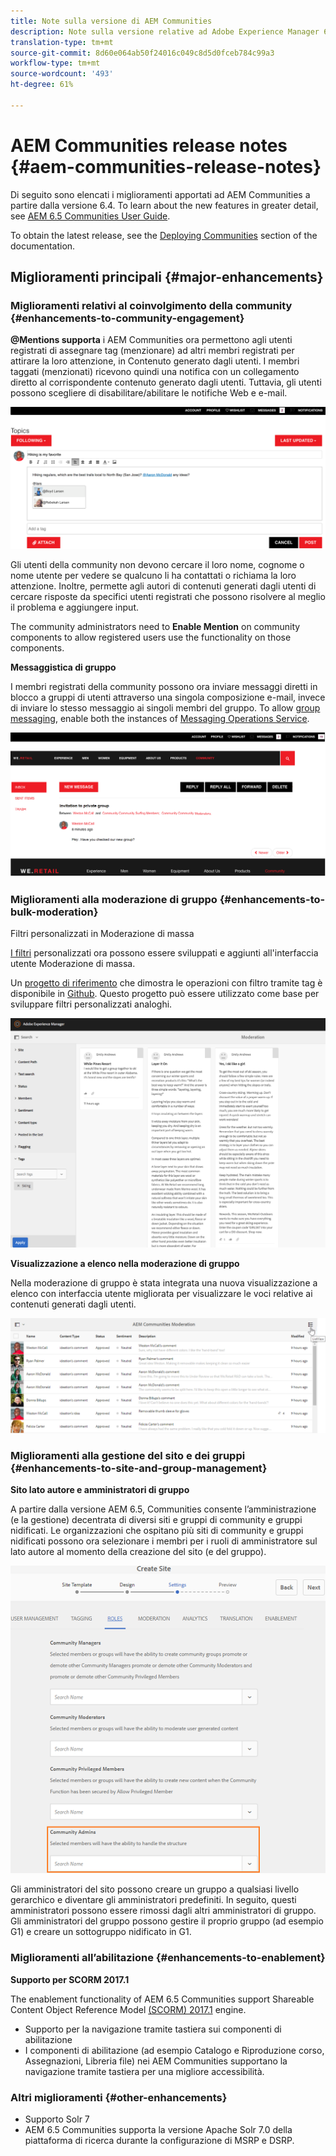 ```yaml
---
title: Note sulla versione di AEM Communities
description: Note sulla versione relative ad Adobe Experience Manager 6.5 Communities.
translation-type: tm+mt
source-git-commit: 8d60e064ab50f24016c049c8d5d0fceb784c99a3
workflow-type: tm+mt
source-wordcount: '493'
ht-degree: 61%

---
```



# AEM Communities release notes {#aem-communities-release-notes}

Di seguito sono elencati i miglioramenti apportati ad AEM Communities a partire dalla versione 6.4. To learn about the new features in greater detail, see [AEM 6.5 Communities User Guide](https://helpx.adobe.com/it/experience-manager/6-4/communities/user-guide.html).

To obtain the latest release, see the [Deploying Communities](https://helpx.adobe.com/in/experience-manager/6-4/help/communities/deploy-communities.html#LatestReleases) section of the documentation.

## Miglioramenti principali {#major-enhancements}

### Miglioramenti relativi al coinvolgimento della community {#enhancements-to-community-engagement}

**@Mentions supporta** i AEM Communities ora permettono agli utenti registrati di assegnare tag (menzionare) ad altri membri registrati per attirare la loro attenzione, in Contenuto generato dagli utenti. I membri taggati (menzionati) ricevono quindi una notifica con un collegamento diretto al corrispondente contenuto generato dagli utenti. Tuttavia, gli utenti possono scegliere di disabilitare/abilitare le notifiche Web e e-mail.

![Supporto delle @menzioni](assets/at-mentions.png)

Gli utenti della community non devono cercare il loro nome, cognome o nome utente per vedere se qualcuno li ha contattati o richiama la loro attenzione. Inoltre, permette agli autori di contenuti generati dagli utenti di cercare risposte da specifici utenti registrati che possono risolvere al meglio il problema e aggiungere input.

The community administrators need to **Enable Mention** on community components to allow registered users use the functionality on those components.

**Messaggistica di gruppo**

I membri registrati della community possono ora inviare messaggi diretti in blocco a gruppi di utenti attraverso una singola composizione e-mail, invece di inviare lo stesso messaggio ai singoli membri del gruppo. To allow [group messaging](/help/communities/configure-messaging.md), enable both the instances of [Messaging Operations Service](/help/communities/messaging.md#group-messaging).

![Messaggio di gruppo](assets/group-messaging.png)

### Miglioramenti alla moderazione di gruppo {#enhancements-to-bulk-moderation}

Filtri personalizzati in Moderazione di massa

[I filtri](/help/communities/moderation.md#custom-filters) personalizzati ora possono essere sviluppati e aggiunti all&#39;interfaccia utente Moderazione di massa.

Un [progetto di riferimento](https://github.com/Adobe-Marketing-Cloud/aem-communities-extensions/tree/master/aem-communities-moderation-filter) che dimostra le operazioni con filtro tramite tag è disponibile in [Github](https://github.com/Adobe-Marketing-Cloud/aem-communities-extensions/tree/master/aem-communities-moderation-filter). Questo progetto può essere utilizzato come base per sviluppare filtri personalizzati analoghi.

![Filtri personalizzati](assets/custom-tag-filter.png)

**Visualizzazione a elenco nella moderazione di gruppo**

Nella moderazione di gruppo è stata integrata una nuova visualizzazione a elenco con interfaccia utente migliorata per visualizzare le voci relative ai contenuti generati dagli utenti.

![Moderazione di gruppo nella vista a elenco](assets/list-view-moderation.png)

### Miglioramenti alla gestione del sito e dei gruppi {#enhancements-to-site-and-group-management}

**Sito lato autore e amministratori di gruppo**

A partire dalla versione AEM 6.5, Communities consente l’amministrazione (e la gestione) decentrata di diversi siti e gruppi di community e gruppi nidificati. Le organizzazioni che ospitano più siti di community e gruppi nidificati possono ora selezionare i membri per i ruoli di amministratore sul lato autore al momento della creazione del sito (e del gruppo).

![Amministratore del sito](assets/site-admin.png)

Gli amministratori del sito possono creare un gruppo a qualsiasi livello gerarchico e diventare gli amministratori predefiniti. In seguito, questi amministratori possono essere rimossi dagli altri amministratori di gruppo. Gli amministratori del gruppo possono gestire il proprio gruppo (ad esempio G1) e creare un sottogruppo nidificato in G1.

### Miglioramenti all’abilitazione {#enhancements-to-enablement}

**Supporto per SCORM 2017.1**

The enablement functionality of AEM 6.5 Communities support Shareable Content Object Reference Model [(SCORM) 2017.1](https://rusticisoftware.com/blog/scorm-engine-2017-released/) engine.

* Supporto per la navigazione tramite tastiera sui componenti di abilitazione
* I componenti di abilitazione (ad esempio Catalogo e Riproduzione corso, Assegnazioni, Libreria file) nei AEM Communities supportano la navigazione tramite tastiera per una migliore accessibilità.

### Altri miglioramenti {#other-enhancements}

* Supporto Solr 7
* AEM 6.5 Communities supporta la versione Apache Solr 7.0 della piattaforma di ricerca durante la configurazione di MSRP e DSRP.
